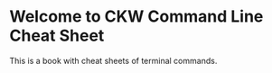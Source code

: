 Welcome to CKW Command Line Cheat Sheet
=======================================

This is a book with cheat sheets of terminal commands.
